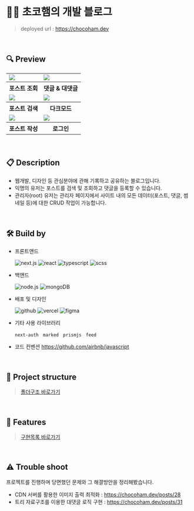 # 👨‍💻 초코햄의 개발 블로그

> deployed url : https://chocoham.dev

<br/>

## 🔍 Preview

<table>
  <tr>
    <td>
      <image src="https://github.com/banma1234/myBlog-migration/assets/77619465/a4fd17c8-fbbb-45f4-8c33-5ab3a37b37e5"/>
    </td>
        <td>
      <image src="https://github.com/banma1234/myBlog-migration/assets/77619465/671e2562-89c5-44c2-a7b6-279f8bfb2122"/>
    </td>
  </tr>
  <tr>
    <th>포스트 조회</th>
    <th>댓글 & 대댓글</th>
  </tr>
    <tr>
    <td>
      <image src="https://github.com/banma1234/myBlog-migration/assets/77619465/2d4e8715-2bbc-4a59-8194-d200bdbd5a4a"/>
    </td>
        <td>
      <image src="https://github.com/banma1234/myBlog-migration/assets/77619465/9e809a7d-2cf3-409b-aff6-7fd591240729"/>
    </td>
  </tr>
  <tr>
    <th>포스트 검색</th>
    <th>다크모드</th>
  </tr>
    </tr>
    <tr>
    <td>
      <image src="https://github.com/banma1234/myBlog-migration/assets/77619465/dc7de19c-6504-4b16-a7ea-2ef6f1d389fb"/>
    </td>
        <td>
      <image src="https://github.com/banma1234/myBlog-migration/assets/77619465/7d352087-e972-4662-933c-3e900362aa95"/>
    </td>
  </tr>
  <tr>
    <th>포스트 작성</th>
    <th>로그인</th>
  </tr>
</table>

<br/>

## 📋 Description

- 웹개발, 디자인 등 관심분야에 관해 기록하고 공유하는 블로그입니다.
- 익명의 유저는 포스트를 검색 및 조회하고 댓글을 등록할 수 있습니다.
- 관리자(root) 유저는 관리자 페이지에서 사이트 내의 모든 데이터(포스트, 댓글, 썸네일 등)에 대한 CRUD 작업이 가능합니다.

<br/>

## 🛠️ Build by

- 프론트앤드

  ![next.js](https://img.shields.io/badge/next.js-444444?style=for-the-badge&logo=next.js)
  ![react](https://img.shields.io/badge/react-444444?style=for-the-badge&logo=react)
  ![typescript](https://img.shields.io/badge/typescript-444444?style=for-the-badge&logo=typescript)
  ![scss](https://img.shields.io/badge/scss-444444?style=for-the-badge&logo=sass)

- 백앤드

  ![node.js](https://img.shields.io/badge/node.js-444444?style=for-the-badge&logo=node.js)
  ![mongoDB](https://img.shields.io/badge/mongoDB-444444?style=for-the-badge&logo=mongoDB)

- 배포 및 디자인

  ![github](https://img.shields.io/badge/github-444444?style=for-the-badge&logo=github)
  ![vercel](https://img.shields.io/badge/vercel-444444?style=for-the-badge&logo=vercel)
  ![figma](https://img.shields.io/badge/figma-444444?style=for-the-badge&logo=figma)

- 기타 사용 라이브러리

  `next-auth` &nbsp; `marked` &nbsp; `prismjs` &nbsp; `feed`

- 코드 컨벤션
  https://github.com/airbnb/javascript

<br/>

## 🌲 Project structure

> [폴더구조 바로가기](https://github.com/banma1234/myBlog-migration/blob/main/docs/projectTree.md)

<br/>

## 🚀 Features

> [구현목록 바로가기](https://github.com/banma1234/myBlog-migration/blob/main/docs/features.md)

<br/>

## ⚠️ Trouble shoot

프로젝트를 진행하며 당면했던 문제와 그 해결방안을 정리해봤습니다.

- CDN 서버를 활용한 이미지 출력 최적화 : https://chocoham.dev/posts/28
- 트리 자료구조를 이용한 대댓글 로직 구현 : https://chocoham.dev/posts/31
